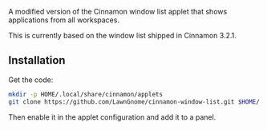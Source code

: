 A modified version of the Cinnamon window list applet that shows applications
from all workspaces.

This is currently based on the window list shipped in Cinnamon 3.2.1.

## Installation

Get the code:

```sh
mkdir -p HOME/.local/share/cinnamon/applets
git clone https://github.com/LawnGnome/cinnamon-window-list.git $HOME/.local/share/cinnamon/applets/window-list@adamharvey.name
```

Then enable it in the applet configuration and add it to a panel.
